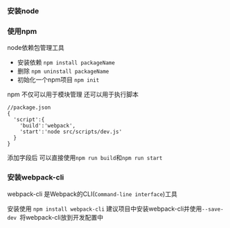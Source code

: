 ### 安装node
### 使用npm
node依赖包管理工具
- 安装依赖 ```npm install packageName```
- 删除 ```npm uninstall packageName```
- 初始化一个npm项目 ```npm init```


npm 不仅可以用于模块管理 还可以用于执行脚本  
```
//package.json
{
  'script':{
    'build':'webpack',
    'start':'node src/scripts/dev.js'
  }
}
```
添加字段后 可以直接使用```npm run build```和```npm run start```
### 安装webpack-cli
webpack-cli 是Webpack的CLI(```Command-line interface```)工具

安装使用
```npm install webpack-cli```
建议项目中安装webpack-cli并使用```--save-dev ```将webpack-cli放到开发配置中